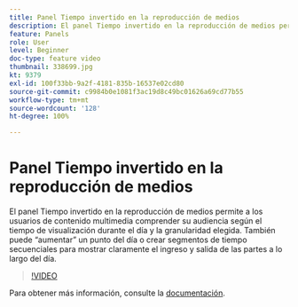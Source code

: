 ```yaml
---
title: Panel Tiempo invertido en la reproducción de medios
description: El panel Tiempo invertido en la reproducción de medios permite a los usuarios de contenido multimedia comprender su audiencia según el tiempo de visualización durante el día y la granularidad elegida. También puede “aumentar” un punto del día o crear segmentos de tiempo secuenciales para mostrar claramente el ingreso y salida de las partes a lo largo del día.
feature: Panels
role: User
level: Beginner
doc-type: feature video
thumbnail: 338699.jpg
kt: 9379
exl-id: 100f33bb-9a2f-4181-835b-16537e02cd80
source-git-commit: c9984b0e1081f3ac19d8c49bc01626a69cd77b55
workflow-type: tm+mt
source-wordcount: '128'
ht-degree: 100%

---
```


# Panel Tiempo invertido en la reproducción de medios

El panel Tiempo invertido en la reproducción de medios permite a los usuarios de contenido multimedia comprender su audiencia según el tiempo de visualización durante el día y la granularidad elegida. También puede “aumentar” un punto del día o crear segmentos de tiempo secuenciales para mostrar claramente el ingreso y salida de las partes a lo largo del día.

>[!VIDEO](https://video.tv.adobe.com/v/338699/?quality=12&learn=on)

Para obtener más información, consulte la [documentación](https://experienceleague.adobe.com/docs/media-analytics/using/media-reports/media-playback-time-spent.html?lang=es).
